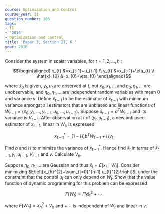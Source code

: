 ```yaml
---
course: Optimization and Control
course_year: II
question_number: 106
tags:
- II
- '2016'
- Optimization and Control
title: 'Paper 3, Section II, K '
year: 2016
---
```




Consider the system in scalar variables, for $t=1,2, \ldots, h$ :

$$\begin{aligned}
x_{t} &=x_{t-1}+u_{t-1} \\
y_{t} &=x_{t-1}+\eta_{t} \\
\hat{x}_{0} &=x_{0}+\eta_{0}
\end{aligned}$$

where $\hat{x}_{0}$ is given, $y_{t}, u_{t}$ are observed at $t$, but $x_{0}, x_{1}, \ldots$ and $\eta_{0}, \eta_{1}, \ldots$ are unobservable, and $\eta_{0}, \eta_{1}, \ldots$ are independent random variables with mean 0 and variance $v$. Define $\hat{x}_{t-1}$ to be the estimator of $x_{t-1}$ with minimum variance amongst all estimators that are unbiased and linear functions of $W_{t-1}=\left(\hat{x}_{0}, y_{1}, \ldots, y_{t-1}, u_{0}, \ldots, u_{t-2}\right)$. Suppose $\hat{x}_{t-1}=a^{T} W_{t-1}$ and its variance is $V_{t-1}$. After observation at $t$ of $\left(y_{t}, u_{t-1}\right)$, a new unbiased estimator of $x_{t-1}$, linear in $W_{t}$, is expressed

$$x_{t-1}^{*}=(1-H) b^{T} W_{t-1}+H y_{t}$$

Find $b$ and $H$ to minimize the variance of $x_{t-1}^{*}$. Hence find $\hat{x}_{t}$ in terms of $\hat{x}_{t-1}, y_{t}, u_{t-1}$, $V_{t-1}$ and $v$. Calculate $V_{h}$.

Suppose $\eta_{0}, \eta_{1}, \ldots$ are Gaussian and thus $\hat{x}_{t}=E\left[x_{t} \mid W_{t}\right]$. Consider minimizing $E\left[x_{h}^{2}+\sum_{t=0}^{h-1} u_{t}^{2}\right]$, under the constraint that the control $u_{t}$ can only depend on $W_{t}$. Show that the value function of dynamic programming for this problem can be expressed

$$F\left(W_{t}\right)=\Pi_{t} \hat{x}_{t}^{2}+\cdots$$

where $F\left(W_{h}\right)=\hat{x}_{h}^{2}+V_{h}$ and $+\cdots$ is independent of $W_{t}$ and linear in $v$.